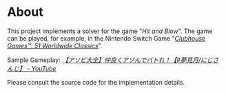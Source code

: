 # About

This project implements a solver for the game "*Hit and Blow*". The game can be played, for example, in the Nintendo Switch Game "[*Clubhouse Games™: 51 Worldwide Classics*](https://www.nintendo.com/games/detail/clubhouse-games-51-worldwide-classics-switch/)".

Sample Gameplay: [*【アソビ大全】仲良くアソんでバトれ！【#夢見月/にじさんじ】 - YouTube*](https://youtu.be/ahRHGTcBuhg?t=6095)

Please consult the source code for the implementation details.

<!-- vim: set spell: -->

